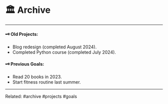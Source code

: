 # 🏛 Archive 
---

#### 🗝 Old Projects:
-  Blog redesign (completed August 2024).
- Completed Python course (completed July 2024).

#### 🗝 Previous Goals:
-  Read 20 books in 2023.
-  Start fitness routine last summer.

---

Related: #archive #projects #goals